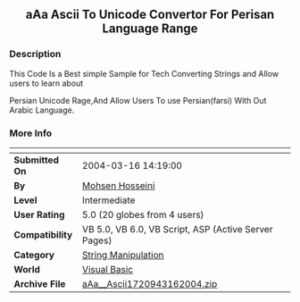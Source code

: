 ﻿<div align="center">

## aAa  Ascii To Unicode Convertor For Perisan Language Range


</div>

### Description

This Code Is a Best simple Sample for Tech Converting Strings and Allow users to learn about

Persian Unicode Rage,And Allow Users To use Persian(farsi) With Out Arabic Language.
 
### More Info
 


<span>             |<span>
---                |---
**Submitted On**   |2004-03-16 14:19:00
**By**             |[Mohsen Hosseini](https://github.com/Planet-Source-Code/PSCIndex/blob/master/ByAuthor/mohsen-hosseini.md)
**Level**          |Intermediate
**User Rating**    |5.0 (20 globes from 4 users)
**Compatibility**  |VB 5\.0, VB 6\.0, VB Script, ASP \(Active Server Pages\) 
**Category**       |[String Manipulation](https://github.com/Planet-Source-Code/PSCIndex/blob/master/ByCategory/string-manipulation__1-5.md)
**World**          |[Visual Basic](https://github.com/Planet-Source-Code/PSCIndex/blob/master/ByWorld/visual-basic.md)
**Archive File**   |[aAa\_\_Ascii1720943162004\.zip](https://github.com/Planet-Source-Code/mohsen-hosseini-aaa-ascii-to-unicode-convertor-for-perisan-language-range__1-52425/archive/master.zip)








